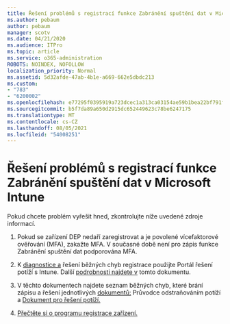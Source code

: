 ```yaml
---
title: Řešení problémů s registrací funkce Zabránění spuštění dat v Microsoft Intune
ms.author: pebaum
author: pebaum
manager: scotv
ms.date: 04/21/2020
ms.audience: ITPro
ms.topic: article
ms.service: o365-administration
ROBOTS: NOINDEX, NOFOLLOW
localization_priority: Normal
ms.assetid: 5d32afde-47ab-4b1e-a669-662e5dbdc213
ms.custom:
- "783"
- "6200002"
ms.openlocfilehash: e77295f0395919a723dcec1a313ca03154ae59b1bea22bf791f3a0f923cab60d
ms.sourcegitcommit: b5f7da89a650d2915dc652449623c78be6247175
ms.translationtype: MT
ms.contentlocale: cs-CZ
ms.lasthandoff: 08/05/2021
ms.locfileid: "54008251"
---
```

# <a name="troubleshoot-issues-with-dep-enrollment-in-microsoft-intune"></a>Řešení problémů s registrací funkce Zabránění spuštění dat v Microsoft Intune

Pokud chcete problém vyřešit hned, zkontrolujte níže uvedené zdroje informací.
  
1. Pokud se zařízení DEP nedaří zaregistrovat a je povolené vícefaktorové ověřování (MFA), zakažte MFA. V současné době není pro zápis funkce Zabránění spuštění dat podporována MFA.

2. K [diagnostice a](https://devicemanagement.microsoft.com/#blade/Microsoft_Intune_DeviceSettings/TroubleshootBlade) řešení běžných chyb registrace použijte Portál řešení potíží s Intune. Další [podrobnosti najdete v](https://docs.microsoft.com/intune/help-desk-operators) tomto dokumentu.

3. V těchto dokumentech najdete seznam běžných chyb, které brání zápisu a řešení jednotlivých [dokumentů:](https://support.microsoft.com/help/4039809/troubleshooting-ios-device-enrollment-in-intune) Průvodce odstraňováním potíží a [Dokument pro řešení potíží.](https://docs.microsoft.com/troubleshoot/mem/intune/troubleshoot-device-enrollment-in-intune)

4. [Přečtěte si o programu registrace zařízení.](https://docs.microsoft.com/intune/device-enrollment-program-enroll-ios)
